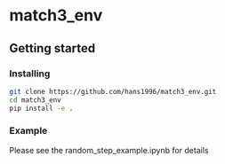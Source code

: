 # match3_env


## Getting started
### Installing
```bash
git clone https://github.com/hans1996/match3_env.git
cd match3_env
pip install -e .
```

### Example 

Please see the random_step_example.ipynb  for details



